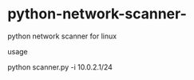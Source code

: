 # python-network-scanner-
python network scanner for linux


usage 

python scanner.py -i 10.0.2.1/24

